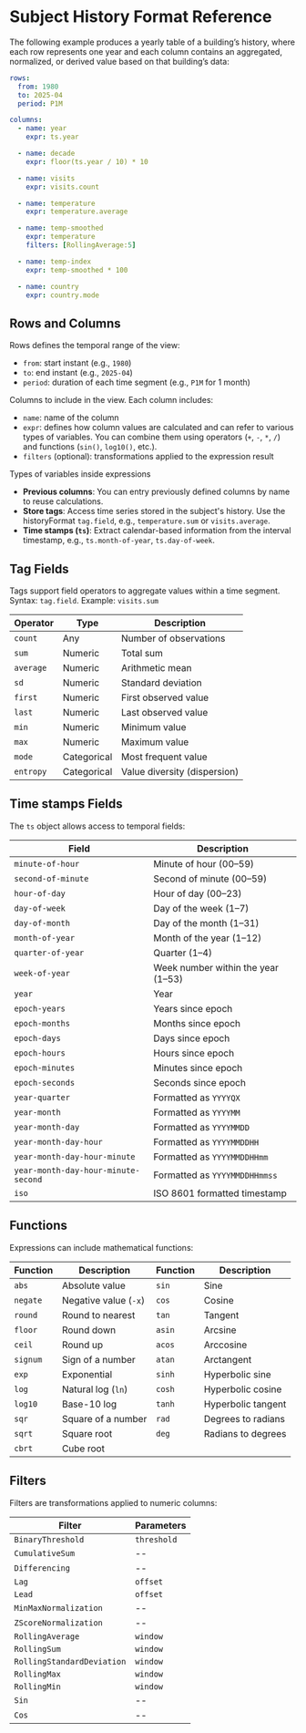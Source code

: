 # Subject History Format Reference

The following example produces a yearly table of a building’s history, where each row represents one year and each column contains an aggregated, normalized, or derived value based on that building’s data:

```yaml
rows:
  from: 1980
  to: 2025-04
  period: P1M

columns:
  - name: year
    expr: ts.year

  - name: decade
    expr: floor(ts.year / 10) * 10

  - name: visits
    expr: visits.count

  - name: temperature
    expr: temperature.average

  - name: temp-smoothed
    expr: temperature
    filters: [RollingAverage:5]

  - name: temp-index
    expr: temp-smoothed * 100

  - name: country
    expr: country.mode
```


## Rows and Columns
Rows defines the temporal range of the view:

- `from`: start instant (e.g., `1980`)
- `to`: end instant (e.g., `2025-04`)
- `period`: duration of each time segment (e.g., `P1M` for 1 month)

Columns to include in the view. Each column includes:

- `name`: name of the column
- `expr`: defines how column values are calculated and can refer to various types of variables. You can combine them using operators (`+`, `-`, `*`, `/`) and functions (`sin()`, `log10()`, etc.).
- `filters` (optional): transformations applied to the expression result

Types of variables inside expressions

- **Previous columns**: You can entry previously defined columns by name to reuse calculations.
- **Store tags**: Access time series stored in the subject's history. Use the historyFormat `tag.field`, e.g., `temperature.sum` or `visits.average`.
- **Time stamps (`ts`)**: Extract calendar-based information from the interval timestamp, e.g., `ts.month-of-year`, `ts.day-of-week`.

## Tag Fields

Tags support field operators to aggregate values within a time segment. Syntax: `tag.field`. Example: `visits.sum`

| Operator     | Type        | Description                    |
|--------------|-------------|--------------------------------|
| `count`      | Any         | Number of observations         |
| `sum`        | Numeric     | Total sum                      |
| `average`    | Numeric     | Arithmetic mean                |
| `sd`         | Numeric     | Standard deviation             |
| `first`      | Numeric     | First observed value           |
| `last`       | Numeric     | Last observed value            |
| `min`        | Numeric     | Minimum value                  |
| `max`        | Numeric     | Maximum value                  |
| `mode`       | Categorical | Most frequent value            |
| `entropy`    | Categorical | Value diversity (dispersion)   |

## Time stamps Fields

The `ts` object allows access to temporal fields:

| Field                               | Description                         |
|-------------------------------------|-------------------------------------|
| `minute-of-hour`                    | Minute of hour (00–59)              |
| `second-of-minute`                  | Second of minute (00–59)            |
| `hour-of-day`                       | Hour of day (00–23)                 |
| `day-of-week`                       | Day of the week (1–7)               |
| `day-of-month`                      | Day of the month (1–31)             |
| `month-of-year`                     | Month of the year (1–12)            |
| `quarter-of-year`                   | Quarter (1–4)                       |
| `week-of-year`                      | Week number within the year (1–53)  |
| `year`                              | Year                                |
| `epoch-years`                       | Years since epoch                   |
| `epoch-months`                      | Months since epoch                  |
| `epoch-days`                        | Days since epoch                    |
| `epoch-hours`                       | Hours since epoch                   |
| `epoch-minutes`                     | Minutes since epoch                 |
| `epoch-seconds`                     | Seconds since epoch                 |
| `year-quarter`                      | Formatted as `YYYYQX`               |
| `year-month`                        | Formatted as `YYYYMM`               |
| `year-month-day`                    | Formatted as `YYYYMMDD`             |
| `year-month-day-hour`               | Formatted as `YYYYMMDDHH`           |
| `year-month-day-hour-minute`        | Formatted as `YYYYMMDDHHmm`         |
| `year-month-day-hour-minute-second` | Formatted as `YYYYMMDDHHmmss`       |
| `iso`                               | ISO 8601 formatted timestamp        |


## Functions

Expressions can include mathematical functions:

| Function    | Description           | Function | Description             |
|-------------|-----------------------|----------|-------------------------|
| `abs`       | Absolute value        | `sin`    | Sine                    |
| `negate`    | Negative value (`-x`) | `cos`    | Cosine                  |
| `round`     | Round to nearest      | `tan`    | Tangent                 |
| `floor`     | Round down            | `asin`   | Arcsine                 |
| `ceil`      | Round up              | `acos`   | Arccosine               |
| `signum`    | Sign of a number      | `atan`   | Arctangent              |
| `exp`       | Exponential           | `sinh`   | Hyperbolic sine         |
| `log`       | Natural log (`ln`)    | `cosh`   | Hyperbolic cosine       |
| `log10`     | Base-10 log           | `tanh`   | Hyperbolic tangent      |
| `sqr`       | Square of a number    | `rad`    | Degrees to radians      |
| `sqrt`      | Square root           | `deg`    | Radians to degrees      |
| `cbrt`      | Cube root             |          |                         |

## Filters

Filters are transformations applied to numeric columns:

| Filter                     | Parameters     |
|----------------------------|----------------|
| `BinaryThreshold`          | `threshold`    |
| `CumulativeSum`            | --             |
| `Differencing`             | --             |
| `Lag`                      | `offset`       |
| `Lead`                     | `offset`       |
| `MinMaxNormalization`      | --             |
| `ZScoreNormalization`      | --             |
| `RollingAverage`           | `window`       |
| `RollingSum`               | `window`       |
| `RollingStandardDeviation` | `window`       |
| `RollingMax`               | `window`       |
| `RollingMin`               | `window`       |
| `Sin`                      | --             |
| `Cos`                      | --             |



